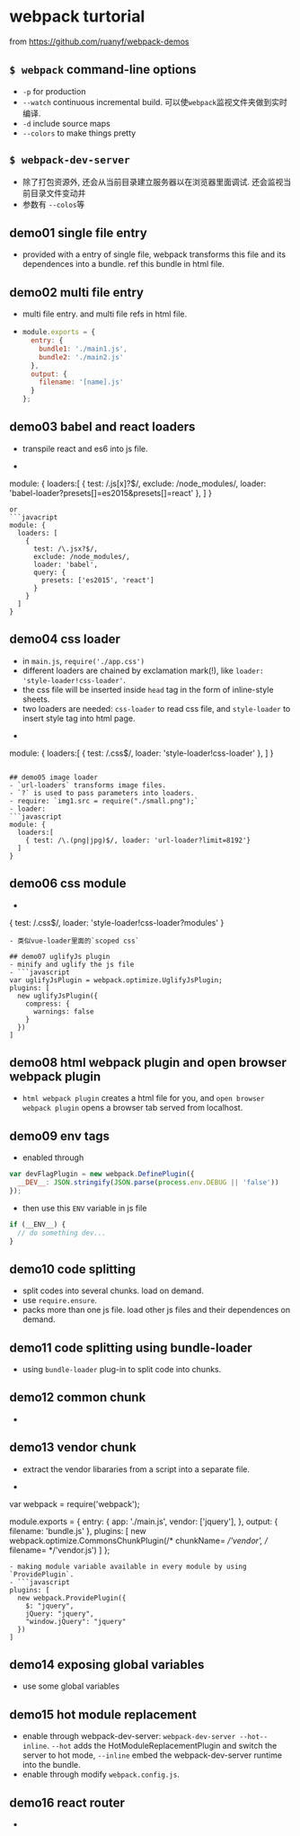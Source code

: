 # webpack turtorial
from https://github.com/ruanyf/webpack-demos

## `$ webpack` command-line options
 - `-p` for production
 - `--watch` continuous incremental build. 可以使`webpack`监视文件夹做到实时编译. 
 - `-d` include source maps
 - `--colors` to make things pretty

## `$ webpack-dev-server` 
  - 除了打包资源外, 还会从当前目录建立服务器以在浏览器里面调试. 还会监视当前目录文件变动并
   - 参数有 `--colos`等

## demo01 single file entry
  - provided with a entry of single file, webpack transforms this file and its dependences into a bundle. ref this bundle in html file. 

## demo02 multi file entry
  - multi file entry. and multi file refs in html file. 
  - ```javascript
    module.exports = {
      entry: {
        bundle1: './main1.js',
        bundle2: './main2.js'
      },
      output: {
        filename: '[name].js'
      }
    };
    ```
## demo03 babel and react loaders
  - transpile react and es6 into js file. 
  - ```javascript
  module: {
    loaders:[
      {
        test: /\.js[x]?$/,
        exclude: /node_modules/,
        loader: 'babel-loader?presets[]=es2015&presets[]=react'
      },
    ]
  }
  ```
  or
  ```javacript
  module: {
    loaders: [
      {
        test: /\.jsx?$/,
        exclude: /node_modules/,
        loader: 'babel',
        query: {
          presets: ['es2015', 'react']
        }
      }
    ]
  }
  ```

## demo04 css loader
  - in `main.js`, `require('./app.css')`
  - different loaders are chained by exclamation mark(!), like `loader: 'style-loader!css-loader'`. 
  - the css file will be inserted inside `head` tag in the form of inline-style sheets. 
  - two loaders are needed: `css-loader` to read css file, and `style-loader` to insert style tag into html page. 
  - ```javascript
  module: {
    loaders:[
      { test: /\.css$/, loader: 'style-loader!css-loader' },
    ]
  }
  ```

## demo05 image loader
  - `url-loaders` transforms image files. 
  - `?` is used to pass parameters into loaders. 
  - require: `img1.src = require("./small.png");`
  - loader: 
  ```javascript
  module: {
    loaders:[
      { test: /\.(png|jpg)$/, loader: 'url-loader?limit=8192'}
    ]
  }
  ```

## demo06 css module
  - ```javascript
  {
    test: /\.css$/,
    loader: 'style-loader!css-loader?modules'
  }
  ```
  - 类似vue-loader里面的`scoped css`

## demo07 uglifyJs plugin
  - minify and uglify the js file
  - ```javascript
  var uglifyJsPlugin = webpack.optimize.UglifyJsPlugin;
  plugins: [
    new uglifyJsPlugin({
      compress: {
        warnings: false
      }
    })
  ]
  ```

## demo08 html webpack plugin and open browser webpack plugin
  - `html webpack plugin` creates a html file for you, and `open browser webpack plugin` opens a browser tab served from localhost. 

## demo09 env tags
  - enabled through 
  ```javascript
  var devFlagPlugin = new webpack.DefinePlugin({
    __DEV__: JSON.stringify(JSON.parse(process.env.DEBUG || 'false'))
  });
  ```
  - then use this `ENV` variable in js file
  ```javascript
  if (__ENV__) {
    // do something dev...
  }
  ```

## demo10 code splitting
  - split codes into several chunks. load on demand. 
  - use `require.ensure`. 
  - packs more than one js file. load other js files and their dependences on demand. 

## demo11 code splitting using bundle-loader
  - using `bundle-loader` plug-in to split code into chunks. 

## demo12 common chunk
  - 

## demo13 vendor chunk
  - extract the vendor libararies from a script into a separate file. 
  - ```javascript
  var webpack = require('webpack');

  module.exports = {
    entry: {
      app: './main.js',
      vendor: ['jquery'],
    },
    output: {
      filename: 'bundle.js'
    },
    plugins: [
      new webpack.optimize.CommonsChunkPlugin(/* chunkName= */'vendor', /* filename= */'vendor.js')
    ]
  };
  ```
  - making module variable available in every module by using `ProvidePlugin`. 
  - ```javascript
  plugins: [
    new webpack.ProvidePlugin({
      $: "jquery",
      jQuery: "jquery",
      "window.jQuery": "jquery"
    })
  ]
  ```

## demo14 exposing global variables
  - use some global variables

## demo15 hot module replacement
  - enable through webpack-dev-server: `webpack-dev-server --hot--inline`. `--hot` adds the HotModuleReplacementPlugin and switch the server to hot mode, `--inline` embed the webpack-dev-server runtime into the bundle. 
  - enable through modify `webpack.config.js`. 

## demo16 react router
  - 